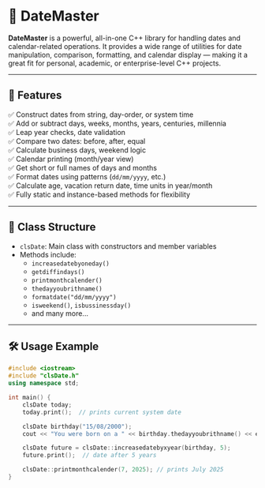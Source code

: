 # 📆 DateMaster

**DateMaster** is a powerful, all-in-one C++ library for handling dates and calendar-related operations. It provides a wide range of utilities for date manipulation, comparison, formatting, and calendar display — making it a great fit for personal, academic, or enterprise-level C++ projects.

---

## 🚀 Features

✅ Construct dates from string, day-order, or system time  
✅ Add or subtract days, weeks, months, years, centuries, millennia  
✅ Leap year checks, date validation  
✅ Compare two dates: before, after, equal  
✅ Calculate business days, weekend logic  
✅ Calendar printing (month/year view)  
✅ Get short or full names of days and months  
✅ Format dates using patterns (`dd/mm/yyyy`, etc.)  
✅ Calculate age, vacation return date, time units in year/month  
✅ Fully static and instance-based methods for flexibility  

---

## 🧱 Class Structure

- `clsDate`: Main class with constructors and member variables
- Methods include:
  - `increasedatebyoneday()`
  - `getdiffindays()`
  - `printmonthcalender()`
  - `thedayyoubrithname()`
  - `formatdate("dd/mm/yyyy")`
  - `isweekend()`, `isbussinessday()`
  - and many more...

---

## 🛠️ Usage Example

```cpp
#include <iostream>
#include "clsDate.h"
using namespace std;

int main() {
    clsDate today;
    today.print();  // prints current system date

    clsDate birthday("15/08/2000");
    cout << "You were born on a " << birthday.thedayyoubrithname() << endl;

    clsDate future = clsDate::increasedatebyxyear(birthday, 5);
    future.print();  // date after 5 years

    clsDate::printmonthcalender(7, 2025); // prints July 2025
}
```